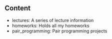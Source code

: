 ## Content 
- lectures: A series of lecture information
- homeworks: Holds all my homeworks
- pair_programming: Pair programming projects

